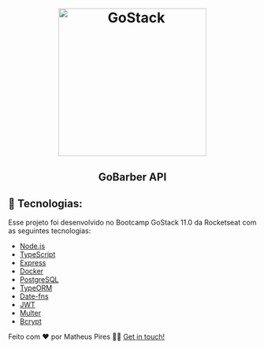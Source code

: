 <h1 align="center">
    <img alt="GoStack" src="https://ik.imagekit.io/hwyksvj4iv/Node_TS_XeByCaxsC.png" width="300" />
</h1>

<h2 align="center">
  GoBarber API
</h2>

## 🚀 Tecnologias:

Esse projeto foi desenvolvido no Bootcamp GoStack 11.0 da Rocketseat com as seguintes tecnologias:

- [Node.js](https://nodejs.org/)
- [TypeScript](https://www.typescriptlang.org/)
- [Express](https://www.google.com/search?sxsrf=ALeKk03Ec3mFj4UeAPb6D6bXnoLLt-un3A%3A1587315910990&ei=xoScXpqHPKS55OUPnqOLmAg&q=express+github&oq=express+github&gs_lcp=CgZwc3ktYWIQAzIECCMQJzIFCAAQywEyBQgAEMsBMgUIABDLATIGCAAQFhAeMggIABAWEAoQHjIGCAAQFhAeMgYIABAWEB4yBggAEBYQHjIGCAAQFhAeOgQIABBHOgIIADoHCAAQChDLAVClClihD2DhD2gAcAJ4AIABhQGIAekEkgEDMC41mAEAoAEBqgEHZ3dzLXdpeg&sclient=psy-ab&ved=0ahUKEwiagpXI_PToAhWkHLkGHZ7RAoMQ4dUDCAw&uact=5)
- [Docker](https://www.docker.com/)
- [PostgreSQL](https://www.postgresql.org/)
- [TypeORM](https://typeorm.io/)
- [Date-fns](https://date-fns.org/)
- [JWT](https://jwt.io/)
- [Multer](https://github.com/expressjs/multer)
- [Bcrypt](https://www.npmjs.com/package/bcrypt)

Feito com ❤️ por Matheus Pires 👋🏻 [Get in touch!](https://github.com/MatheusPires99)
